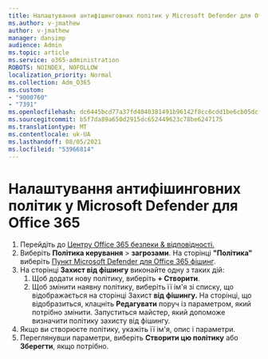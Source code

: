 ```yaml
---
title: Налаштування антифішинговних політик у Microsoft Defender для Office 365
ms.author: v-jmathew
author: v-jmathew
manager: dansimp
audience: Admin
ms.topic: article
ms.service: o365-administration
ROBOTS: NOINDEX, NOFOLLOW
localization_priority: Normal
ms.collection: Adm_O365
ms.custom:
- "9000760"
- "7391"
ms.openlocfilehash: dc6445bcd77a37fd4040381491b96142f8cc6cdd1be6cb05dcfba0c4a9a55dc5
ms.sourcegitcommit: b5f7da89a650d2915dc652449623c78be6247175
ms.translationtype: MT
ms.contentlocale: uk-UA
ms.lasthandoff: 08/05/2021
ms.locfileid: "53966814"
---
```

# <a name="set-up-anti-phishing-policies-in-microsoft-defender-for-office-365"></a>Налаштування антифішинговних політик у Microsoft Defender для Office 365

1. Перейдіть до [Центру Office 365 безпеки & відповідності.](https://go.microsoft.com/fwlink/p/?linkid=2077143)
2. Виберіть **Політика керування**  >  **загрозами**. На сторінці **"Політика"** виберіть [Пункт Microsoft Defender для Office 365 фішинг](https://go.microsoft.com/fwlink/?linkid=2101369).
3. На сторінці **Захист від фішингу** виконайте одну з таких дій:
    1. Щоб додати нову політику, виберіть **+ Створити**.
    1. Щоб змінити наявну політику, виберіть її ім'я зі списку, що відображається на сторінці Захист **від фішингу.** На сторінці, що відобразиться, клацніть **Редагувати** поруч із параметром, який потрібно змінити. Запуститься майстер, який допоможе визначити політику захисту від фішингу.
4. Якщо ви створюєте політику, укажіть її ім'я, опис і параметри.
5. Переглянувши параметри, виберіть **Створити цю політику** або **Зберегти**, якщо потрібно.
